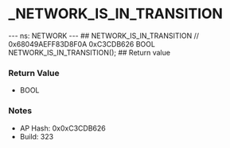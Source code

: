 # _NETWORK_IS_IN_TRANSITION

--- ns: NETWORK --- ## NETWORK_IS_IN_TRANSITION  // 0x68049AEFF83D8F0A 0xC3CDB626 BOOL NETWORK_IS_IN_TRANSITION();   ## Return value

### Return Value
* BOOL

### Notes
* AP Hash: 0x0xC3CDB626
* Build: 323

